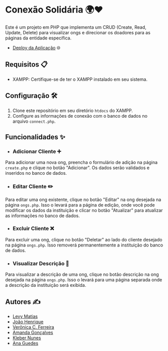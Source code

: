 # Conexão Solidária 🌍❤️

Este é um projeto em PHP que implementa um CRUD (Create, Read, Update, Delete) para visualizar  ongs e direcionar os doadores para as páginas da entidade específica.

- <a href="https://conexao-solidaria.infinityfreeapp.com/index.php" target="_blank">Deploy da Aplicação</a> 🌐

## Requisitos 📋

- XAMPP: Certifique-se de ter o XAMPP instalado em seu sistema.

## Configuração 🛠️

1. Clone este repositório em seu diretório `htdocs` do XAMPP.
3. Configure as informações de conexão com o banco de dados no arquivo `connect.php`.

## Funcionalidades ✨

- ### Adicionar Cliente ➕

Para adicionar uma nova ong, preencha o formulário de adição na página `create.php` e clique no botão "Adicionar". Os dados serão validados e inseridos no banco de dados.

- ### Editar Cliente ✏️

Para editar uma ong existente, clique no botão "Editar" na ong desejada na página `ongs.php`. Isso o levará para a página de edição, onde você pode modificar os dados da instituição e clicar no botão "Atualizar" para atualizar as informações no banco de dados.

- ### Excluir Cliente ❌

Para excluir uma ong, clique no botão "Deletar" ao lado do cliente desejado na página `ongs.php`. Isso removerá permanentemente a instituição do banco de dados.

- ### Visualizar Descrição 📄

Para visualizar a descrição de uma ong, clique no botão descrição na ong desejada na página `ongs.php`. Isso o levará para uma página separada onde a descrição da instituição será exibida.

## Autores ✍️

- [Levy Matias](https://github.com/LevyMatias/)
- [João Henrique](https://github.com/Jhenrique867)
- [Verônica C. Ferreira](https://github.com/veronicacferreira)
- [Amanda Gonçalves](https://github.com/Mandy310798)
- [Kleber Nunes](https://github.com/KleberNunes007)
- [Ana Guedes](https://github.com/Annagu3des)
